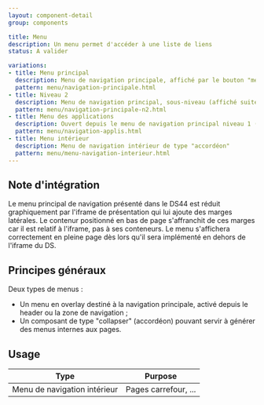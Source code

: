 ```yaml
---
layout: component-detail
group: components

title: Menu
description: Un menu permet d'accéder à une liste de liens
status: A valider

variations:
- title: Menu principal
  description: Menu de navigation principale, affiché par le bouton "menu" du header
  pattern: menu/navigation-principale.html
- title: Niveau 2
  description: Menu de navigation principal, sous-niveau (affiché suite à un clic sur un élément du premier niveau)
  pattern: menu/navigation-principale-n2.html
- title: Menu des applications
  description: Ouvert depuis le menu de navigation principal niveau 1 (sous les réseaux sociaux)
  pattern: menu/navigation-applis.html
- title: Menu intérieur
  description: Menu de navigation intérieur de type "accordéon"
  pattern: menu/menu-navigation-interieur.html
---
```


## Note d'intégration

Le menu principal de navigation présenté dans le DS44 est réduit graphiquement par l'iframe de présentation qui lui ajoute des marges latérales. Le contenur positionné en bas de page s'affranchit de ces marges car il est relatif à l'iframe, pas à ses conteneurs. Le menu s'affichera correctement en pleine page dès lors qu'il sera implémenté en dehors de l'iframe du DS.

## Principes généraux

Deux types de menus :

- Un menu en overlay destiné à la navigation principale, activé depuis le header ou la zone de navigation ;
- Un composant de type "collapser" (accordéon) pouvant servir à générer des menus internes aux pages.

## Usage

| Type              | Purpose                                                                          |
| ---------------   |----------------------------------------------------------------------------------|
| Menu de navigation intérieur| Pages carrefour, ...                     |
